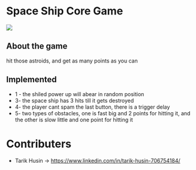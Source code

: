 # Space Ship Core Game



<img src="https://user-images.githubusercontent.com/10331972/229952540-a749aaac-064c-434a-b8e1-3192531ca3fd.png">



## About the game

hit those astroids, and get as many points as you can


## Implemented

- 1 - the shiled power up will abear in random position
- 3- the space ship has 3 hits till it gets destroyed
- 4- the player cant spam the last button, there is a trigger delay
- 5- two types of obstacles, one is fast big and 2 points for hitting it, and the other is slow little and one point for hitting it




# Contributers

- Tarik Husin -> https://www.linkedin.com/in/tarik-husin-706754184/
